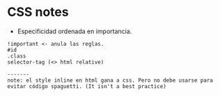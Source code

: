 # CSS notes

- Especificidad ordenada en importancia.

```
!important <- anula las reglas.
#id
.class
selector-tag (<> html relative)

-------
note: el style inline en html gana a css. Pero no debe usarse para evitar código spaguetti. (It isn't a best practice)
```

